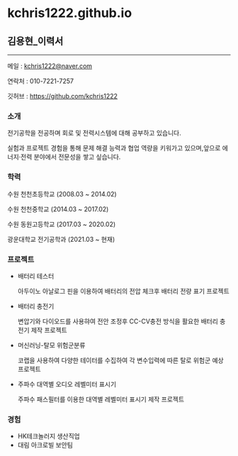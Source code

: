 # kchris1222.github.io
## 김용현_이력서

---
메일   : kchris1222@naver.com

연락처 : 010-7221-7257

깃허브 : https://github.com/kchris1222 

### 소개
전기공학을 전공하며 회로 및 전력시스템에 대해 공부하고 있습니다.

실험과 프로젝트 경험을 통해 문제 해결 능력과 협업 역량을 키워가고 있으며,앞으로 에너지·전력 분야에서 전문성을 쌓고 싶습니다.

### 학력
수원 천천초등학교     (2008.03 ~ 2014.02)

수원 천천중학교       (2014.03 ~ 2017.02)

수원 동원고등학교     (2017.03 ~ 2020.02)

광운대학교 전기공학과 (2021.03 ~ 현재)

### 프로젝트
- 배터리 테스터

    아두이노 아날로그 핀을 이용하여 배터리의 전압 체크후 배터리 전량 표기 프로젝트
  
- 배터리 충전기

    변압기와 다이오드를 사용햐여 전안 조정후 CC-CV충전 방식을 활요한 배터리 충전기 제작 프로젝트

- 머신러닝-탈모 위험군분류

    코랩을 사용하여 다양한 테이터를 수집하여 각 변수입력에 따른 탈로 위험군 예상 프로젝트

- 주파수 대역별 오디오 레벨미터 표시기

    주파수 패스필터를 이용한 대역별 레벨미터 표시기 제작 프로젝트

### 경험
- HK테크놀러지 생산직업
- 대림 아크로빌 보안팀


